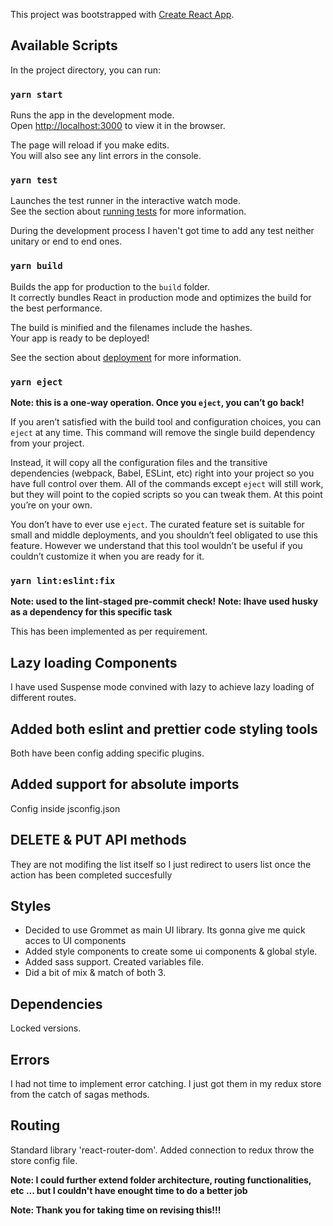 This project was bootstrapped with [Create React App](https://github.com/facebook/create-react-app).

## Available Scripts

In the project directory, you can run:

### `yarn start`

Runs the app in the development mode.<br />
Open [http://localhost:3000](http://localhost:3000) to view it in the browser.

The page will reload if you make edits.<br />
You will also see any lint errors in the console.

### `yarn test`

Launches the test runner in the interactive watch mode.<br />
See the section about [running tests](https://facebook.github.io/create-react-app/docs/running-tests) for more information.

During the development process I haven't got time to add any test neither unitary or end to end ones.

### `yarn build`

Builds the app for production to the `build` folder.<br />
It correctly bundles React in production mode and optimizes the build for the best performance.

The build is minified and the filenames include the hashes.<br />
Your app is ready to be deployed!

See the section about [deployment](https://facebook.github.io/create-react-app/docs/deployment) for more information.

### `yarn eject`

**Note: this is a one-way operation. Once you `eject`, you can’t go back!**

If you aren’t satisfied with the build tool and configuration choices, you can `eject` at any time. This command will remove the single build dependency from your project.

Instead, it will copy all the configuration files and the transitive dependencies (webpack, Babel, ESLint, etc) right into your project so you have full control over them. All of the commands except `eject` will still work, but they will point to the copied scripts so you can tweak them. At this point you’re on your own.

You don’t have to ever use `eject`. The curated feature set is suitable for small and middle deployments, and you shouldn’t feel obligated to use this feature. However we understand that this tool wouldn’t be useful if you couldn’t customize it when you are ready for it.

### `yarn lint:eslint:fix`

**Note: used to the lint-staged pre-commit check!**
**Note: Ihave used husky as a dependency for this specific task**

This has been implemented as per requirement.

## Lazy loading Components

I have used Suspense mode convined with lazy to achieve lazy loading of different routes.

## Added both eslint and prettier code styling tools

Both have been config adding specific plugins.

## Added support for absolute imports

Config inside jsconfig.json

## DELETE & PUT API methods

They are not modifing the list itself so I just redirect to users list once the action has been completed succesfully

## Styles

- Decided to use Grommet as main UI library. Its gonna give me quick acces to UI components
- Added style components to create some ui components & global style.
- Added sass support. Created variables file.
- Did a bit of mix & match of both 3.

## Dependencies

Locked versions.

## Errors

I had not time to implement error catching.
I just got them in my redux store from the catch of sagas methods.

## Routing

Standard library 'react-router-dom'.
Added connection to redux throw the store config file.

**Note: I could further extend folder architecture, routing functionalities, etc ... but I couldn't have enought time to do a better job**

**Note: Thank you for taking time on revising this!!!**
